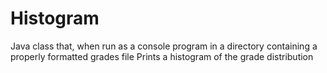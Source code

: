 # Histogram
Java class that, when run as a console program in a directory containing a properly formatted grades file
Prints a histogram of the grade distribution
